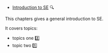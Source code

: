 * [Introduction to SE](book/introduction/) 
  <span v-show-modal="modal1"> :mag: </span>
  
<modal name="modal1" title="Introduction to SE">
This chapters gives a general introduction to SE.

It covers topics:
* topics one :two:
* topic two :one:

<pic src="{{baseurl}}/book/introduction/images/img1.png" width="100">
</modal>
